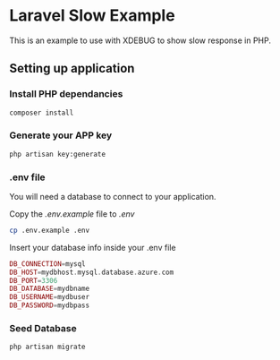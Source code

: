 # Laravel Slow Example

This is an example to use with XDEBUG to show slow response in PHP.

## Setting up application

### Install PHP dependancies

```bash
composer install
```

### Generate your APP key

```bash
php artisan key:generate
```

### .env file

You will need a database to connect to your application.

Copy the _.env.example_ file to _.env_

```bash
cp .env.example .env
```

Insert your database info inside your .env file

```php
DB_CONNECTION=mysql
DB_HOST=mydbhost.mysql.database.azure.com
DB_PORT=3306
DB_DATABASE=mydbname
DB_USERNAME=mydbuser
DB_PASSWORD=mydbpass
```

### Seed Database

```php
php artisan migrate
```